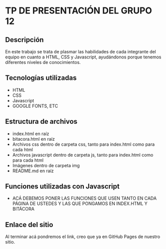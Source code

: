 # TP DE PRESENTACIÓN DEL GRUPO 12

## Descripción
En este trabajo se trata de plasmar las habilidades de cada integrante del equipo en cuanto a HTML, CSS y Javascript, ayudándonos porque tenemos diferentes niveles de conocimientos.

## Tecnologías utilizadas
- HTML
- CSS
- Javascript
- GOOGLE FONTS, ETC

## Estructura de archivos
- index.html en raíz
- bitacora.html en raíz
- Archivos css dentro de carpeta css, tanto para index.html como para cada html
- Archivos javascript dentro de carpeta js, tanto para index.html como para cada html
- Imágenes dentro de carpeta img
- README.md en raíz

## Funciones utilizadas con Javascript
- ACÁ DEBEMOS PONER LAS FUNCIONES QUE USEN TANTO EN CADA PÁGINA DE USTEDES Y LAS QUE PONGAMOS EN INDEX.HTML Y BITÁCORA

## Enlace del sitio
Al terminar acá pondremos el link, creo que ya en GitHub Pages de nuestro sitio.
